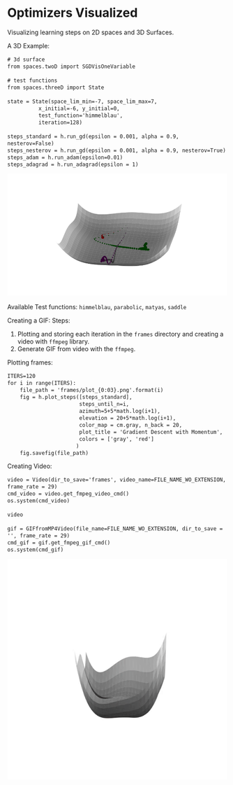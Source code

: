 # Optimizers Visualized

Visualizing learning steps on 2D spaces and 3D Surfaces.  

A 3D Example:  

    # 3d surface
    from spaces.twoD import SGDVisOneVariable
    
    # test functions
    from spaces.threeD import State
    
    state = State(space_lim_min=-7, space_lim_max=7,
              x_initial=-6, y_initial=0,
              test_function='himmelblau', 
              iteration=128)
    
    steps_standard = h.run_gd(epsilon = 0.001, alpha = 0.9, nesterov=False)
    steps_nesterov = h.run_gd(epsilon = 0.001, alpha = 0.9, nesterov=True)
    steps_adam = h.run_adam(epsilon=0.01)
    steps_adagrad = h.run_adagrad(epsilon = 1)
    
![Optimizers-Visualized](images/optimizers-visualized.png)

Available Test functions: `himmelblau`, `parabolic`, `matyas`, `saddle`  

Creating a GIF:
Steps:

1. Plotting and storing each iteration in the `frames` directory and creating a video with `ffmpeg` library.  
2. Generate GIF from video with the `ffmpeg`.  

Plotting frames:
```
ITERS=120
for i in range(ITERS):
    file_path = 'frames/plot_{0:03}.png'.format(i)
    fig = h.plot_steps([steps_standard],
                       steps_until_n=i,
                       azimuth=5+5*math.log(i+1),
                       elevation = 20+5*math.log(i+1),
                       color_map = cm.gray, n_back = 20,
                       plot_title = 'Gradient Descent with Momentum',
                       colors = ['gray', 'red']
                      )
    fig.savefig(file_path)
```

Creating Video:  
```
video = Video(dir_to_save='frames', video_name=FILE_NAME_WO_EXTENSION, frame_rate = 29)
cmd_video = video.get_fmpeg_video_cmd()
os.system(cmd_video)

video

gif = GIFfromMP4Video(file_name=FILE_NAME_WO_EXTENSION, dir_to_save = '', frame_rate = 29)
cmd_gif = gif.get_fmpeg_gif_cmd()
os.system(cmd_gif)
```

![Optimizers-Visualized](images/optimizers-visualized.gif)
